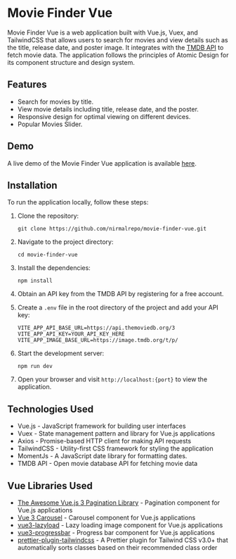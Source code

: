 # Movie Finder Vue

Movie Finder Vue is a web application built with Vue.js, Vuex, and TailwindCSS that allows users to search for movies and view details such as the title, release date, and poster image. It integrates with the [TMDB API](https://developer.themoviedb.org/reference/intro/getting-started) to fetch movie data. The application follows the principles of Atomic Design for its component structure and design system.

## Features

- Search for movies by title.
- View movie details including title, release date, and the poster.
- Responsive design for optimal viewing on different devices.
- Popular Movies Slider.

## Demo

A live demo of the Movie Finder Vue application is available [here](https://moviesnow.nirmalfernando.dev/).

## Installation

To run the application locally, follow these steps:

1. Clone the repository:

   ```shell
   git clone https://github.com/nirmalrepo/movie-finder-vue.git
   ```

2. Navigate to the project directory:

   ```shell
   cd movie-finder-vue

   ```

3. Install the dependencies:

   ```shell
   npm install
   ```

4. Obtain an API key from the TMDB API by registering for a free account.
5. Create a `.env` file in the root directory of the project and add your API key:

   ```plaintext
   VITE_APP_API_BASE_URL=https://api.themoviedb.org/3
   VITE_APP_API_KEY=YOUR_API_KEY_HERE
   VITE_APP_IMAGE_BASE_URL=https://image.tmdb.org/t/p/
   ```

6. Start the development server:

   ```shell
   npm run dev
   ```

7. Open your browser and visit `http://localhost:{port}` to view the application.

## Technologies Used

- Vue.js - JavaScript framework for building user interfaces
- Vuex - State management pattern and library for Vue.js applications
- Axios - Promise-based HTTP client for making API requests
- TailwindCSS - Utility-first CSS framework for styling the application
- MomentJs - A JavaScript date library for formatting dates.
- TMDB API - Open movie database API for fetching movie data

## Vue Libraries Used

- [The Awesome Vue.js 3 Pagination Library](https://github.com/peshanghiwa/vue-awesome-paginate) - Pagination component for Vue.js applications
- [Vue 3 Carousel](https://www.npmjs.com/package/vue3-carousel) - Carousel component for Vue.js applications
- [vue3-lazyload](https://github.com/murongg/vue3-lazyload) - Lazy loading image component for Vue.js applications
- [vue3-progressbar](https://github.com/aacassandra/vue3-progressbar) - Progress bar component for Vue.js applications
- [prettier-plugin-tailwindcss](prettier-plugin-tailwindcss) - A Prettier plugin for Tailwind CSS v3.0+ that automatically sorts classes based on their recommended class order
